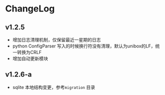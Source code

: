 ChangeLog
===

## v1.2.5
- 增加日志清理机制，仅保留最近一星期的日志
- python ConfigParser 写入的时候换行符没有清理，默认为unibox的LF，统一转换为CRLF
- 增加自动更新模块

## v1.2.6-a
- sqlite 本地结构变更，参考`migration` 目录